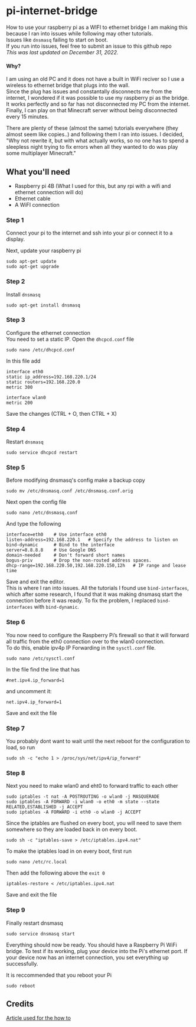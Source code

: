 # pi-internet-bridge
How to use your raspberry pi as a WIFI to ethernet bridge
I am making this because I ran into issues while following may other tutorials.  
Issues like `dnsmasq` failing to start on boot.  
If you run into issues, feel free to submit an issue to this github repo  
_This was last updated on December 31, 2022._

#### Why?
I am using an old PC and it does not have a built in WiFi reciver so I use a wireless to ethernet bridge that plugs into the wall.  
Since the plug has issues and constantally disconnects me from the internet, I wondered if it was possible to use my raspberry pi as the bridge.  
It works perfectly and so far has not disconnected my PC from the internet. Finally, I can play on that Minecraft server without being disconnected every 15 minutes.

There are plenty of these (almost the same) tutorials everywhere (they almost seem like copies..) and following them I ran into issues. I decided, "Why not rewrite it, but with what actually works, so no one has to spend a sleepless night trying to fix errors when all they wanted to do was play some multiplayer Minecraft."

## What you'll need
- Raspberry pi 4B (What I used for this, but any rpi with a wifi and ethernet connection will do)
- Ethernet cable
- A WiFI connection

### Step 1
Connect your pi to the internet and ssh into your pi or connect it to a display.  

Next, update your raspberry pi
```
sudo apt-get update
sudo apt-get upgrade
```

### Step 2
Install `dnsmasq`
```
sudo apt-get install dnsmasq
```

### Step 3
Configure the ethernet connection  
You need to set a static IP. Open the `dhcpcd.conf` file
```
sudo nano /etc/dhcpcd.conf
```
In this file add
```
interface eth0
static ip_address=192.168.220.1/24
static routers=192.168.220.0
metric 300

interface wlan0
metric 200
```
Save the changes (CTRL + O, then CTRL + X)

### Step 4
Restart `dnsmasq`
```
sudo service dhcpcd restart
```

### Step 5
Before modifying dnsmasq's config make a backup copy
```
sudo mv /etc/dnsmasq.conf /etc/dnsmasq.conf.orig
```

Next open the config file
```
sudo nano /etc/dnsmasq.conf
```

And type the following
```
interface=eth0    # Use interface eth0  
listen-address=192.168.220.1   # Specify the address to listen on
bind-dynamic      # Bind to the interface
server=8.8.8.8    # Use Google DNS
domain-needed     # Don't forward short names
bogus-priv        # Drop the non-routed address spaces.
dhcp-range=192.168.220.50,192.168.220.150,12h   # IP range and lease time
```
Save and exit the editor.  
This is where I ran into issues. All the tutorials I found use `bind-interfaces`, which after some research, I found that it was making dnsmasq start the connection before it was ready. To fix the problem, I replaced `bind-interfaces` with `bind-dynamic`.

### Step 6
You now need to configure the Raspberry Pi’s firewall so that it will forward all traffic from the eth0 connection over to the wlan0 connection.  
To do this, enable ipv4p IP Forwarding in the `sysctl.conf` file.
```
sudo nano /etc/sysctl.conf
```
In the file find the line that has
```
#net.ipv4.ip_forward=1
```
and uncomment it:
```
net.ipv4.ip_forward=1
```
Save and exit the file

### Step 7
You probably dont want to wait until the next reboot for the configuration to load, so run
```
sudo sh -c "echo 1 > /proc/sys/net/ipv4/ip_forward"
```

### Step 8
Next you need to make wlan0 and eht0 to forward traffic to each other
```
sudo iptables -t nat -A POSTROUTING -o wlan0 -j MASQUERADE  
sudo iptables -A FORWARD -i wlan0 -o eth0 -m state --state RELATED,ESTABLISHED -j ACCEPT  
sudo iptables -A FORWARD -i eth0 -o wlan0 -j ACCEPT
```

Since the iptables are flushed on every boot, you will need to save them somewhere so they are loaded back in on every boot.
```
sudo sh -c "iptables-save > /etc/iptables.ipv4.nat"
```

To make the iptables load in on every boot, first run
```
sudo nano /etc/rc.local
```

Then add the following above the `exit 0`
```
iptables-restore < /etc/iptables.ipv4.nat
```
Save and exit the file

### Step 9
Finally restart dnsmasq
```
sudo service dnsmasq start
```
Everything should now be ready. You should have a Raspberry Pi WiFi bridge. To test if its working, plug your device into the Pi's ethernet port. If your device now has an internet connection, you set everything up successfully.

It is reccommended that you reboot your Pi
```
sudo reboot
```



## Credits
[Article used for the how to](https://pimylifeup.com/raspberry-pi-wifi-bridge/)
